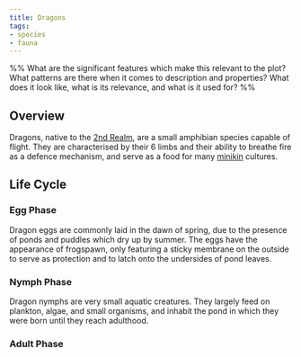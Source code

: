 ```yaml
---
title: Dragons
tags:
- species
- fauna
---
```

%%
What are the significant features which make this relevant to the plot?
What patterns are there when it comes to description and properties?
What does it look like, what is its relevance, and what is it used for?
%%

## Overview
Dragons, native to the [2nd Realm](locations/2nd-realm.md), are a small amphibian species capable of flight. They are characterised by their 6 limbs and their ability to breathe fire as a defence mechanism, and serve as a food for many [minikin](species/fauna/minikin.md) cultures.

## Life Cycle
### Egg Phase
Dragon eggs are commonly laid in the dawn of spring, due to the presence of ponds and puddles which dry up by summer. The eggs have the appearance of frogspawn, only featuring a sticky membrane on the outside to serve as protection and to latch onto the undersides of pond leaves.

### Nymph Phase
Dragon nymphs are very small aquatic creatures. They largely feed on plankton, algae, and small organisms, and inhabit the pond in which they were born until they reach adulthood.

### Adult Phase